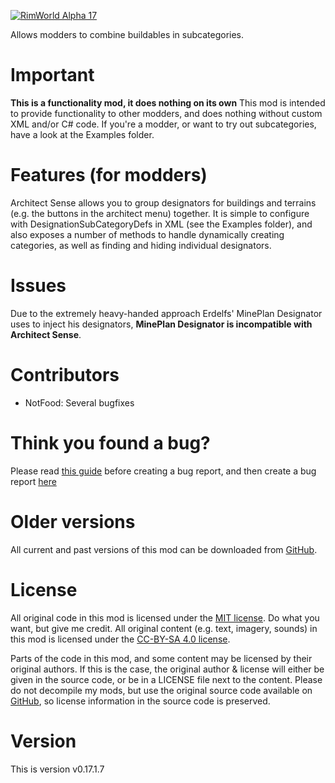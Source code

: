 [![RimWorld Alpha 17](https://img.shields.io/badge/RimWorld-Alpha%2017-brightgreen.svg)](http://rimworldgame.com/)

Allows modders to combine buildables in subcategories.

# Important
**This is a functionality mod, it does nothing on its own** 
This mod is intended to provide functionality to other modders, and does nothing without custom XML and/or C# code.
If you're a modder, or want to try out subcategories, have a look at the Examples folder. 

# Features (for modders)
Architect Sense allows you to group designators for buildings and terrains (e.g. the buttons in the architect menu) together.
It is simple to configure with DesignationSubCategoryDefs in XML (see the Examples folder), and also exposes a number of methods
to handle dynamically creating categories, as well as finding and hiding individual designators.  

# Issues
Due to the extremely heavy-handed approach Erdelfs' MinePlan Designator uses to inject his designators, **MinePlan Designator is incompatible with Architect Sense**.

# Contributors
 - NotFood:	Several bugfixes

# Think you found a bug? 
Please read [this guide](http://steamcommunity.com/sharedfiles/filedetails/?id=725234314) before creating a bug report,
 and then create a bug report [here](https://github.com/FluffierThanThou/RW_ArchitectSense/issues)

# Older versions
All current and past versions of this mod can be downloaded from [GitHub](https://github.com/FluffierThanThou/RW_ArchitectSense/releases).

# License
All original code in this mod is licensed under the [MIT license](https://opensource.org/licenses/MIT). Do what you want, but give me credit. 
All original content (e.g. text, imagery, sounds) in this mod is licensed under the [CC-BY-SA 4.0 license](http://creativecommons.org/licenses/by-sa/4.0/).

Parts of the code in this mod, and some content may be licensed by their original authors. If this is the case, the original author & license will either be given in the source code, or be in a LICENSE file next to the content. Please do not decompile my mods, but use the original source code available on [GitHub](https://github.com/FluffierThanThou/RW_ArchitectSense/), so license information in the source code is preserved.

# Version
This is version v0.17.1.7